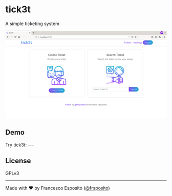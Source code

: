 # tick3t
A simple ticketing system


![tomadoro screenshot](screenshot.png) 


## Demo
Try tick3t: ---

## License
GPLv3

---
Made with ❤️ by Francesco Esposito ([@frsposito](https://github.com/frsposito))
